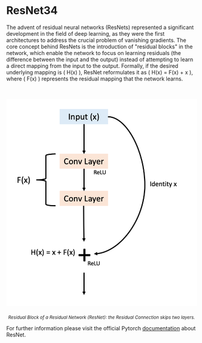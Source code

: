# ResNet34

The advent of residual neural networks (ResNets) represented a significant development in the field of deep learning, as they were the first architectures to address the crucial problem of vanishing gradients. The core concept behind ResNets is the introduction of "residual blocks" in the network, which enable the network to focus on learning residuals (the difference between the input and the output) instead of attempting to learn a direct mapping from the input to the output. Formally, if the desired underlying mapping is \( H(x) \), ResNet reformulates it as \( H(x) = F(x) + x \), where \( F(x) \) represents the residual mapping that the network learns.

<br>

<p align="center">
  <img src="./res net.png" width="512"/>  
</p>

<p align="center">
  <sub><em>Residual Block of a Residual Network (ResNet): the Residual Connection skips two layers.</em></sub>
</p>

For further information please visit the official Pytorch [documentation](https://pytorch.org/hub/pytorch_vision_resnet/) about ResNet.
